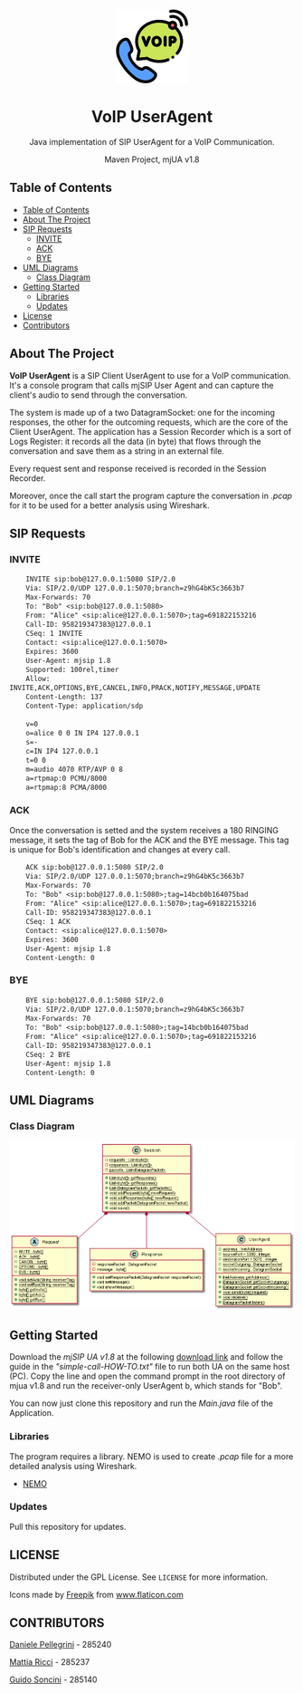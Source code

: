 <!-- PROJECT LOGO -->
  <br />
    <p align="center">
  <a href="https://github.com/danielepelleg/VoIP">
    <img src="src/main/resources/images/voip.png" alt="Logo" width="130" height="130">
  </a>
  <h1 align="center">VoIP UserAgent</h1>
  <p align="center">
    Java implementation of SIP UserAgent for a VoIP Communication.
  </p>
  <p align="center">
    Maven Project, mjUA v1.8
  </p>
  
  <!-- TABLE OF CONTENTS -->
  ## Table of Contents
  
  - [Table of Contents](#table-of-contents)
  - [About The Project](#about-the-project)
  - [SIP Requests](#sip-requests)
    - [INVITE](#INVITE)
    - [ACK](#ACK)
    - [BYE](#BYE)
  - [UML Diagrams](#uml-diagrams)
    - [Class Diagram](#class-diagram)
  - [Getting Started](#getting-started)
    - [Libraries](#Libraries)
    - [Updates](#updates)
  - [License](#license)
  - [Contributors](#contributors)
   
   <!-- ABOUT THE PROJECT -->
   ## About The Project
   **VoIP UserAgent** is a SIP Client UserAgent to use for a VoIP communication. It's a console 
   program that calls mjSIP User Agent and can capture the client's audio to send through the conversation.  
   
   The system is made up of a two DatagramSocket: one for the incoming responses, the other for the outcoming requests, 
   which are the core of the Client UserAgent. The application has a Session Recorder which is a sort of Logs Register: it records
   all the data (in byte) that flows through the conversation and save them as a string in an external file.
   
   Every request sent and response received is recorded in the Session Recorder.
   
   Moreover, once the call start the program capture the conversation in *.pcap* for it to be used for a better analysis using Wireshark.

   <!-- FOR GUI

    The system has a GUI that starts with the typical telephone interface with 2 buttons to take or hang up the call.
    
    - Press the green button to call the other mjua UserAgent.
    
    - Once the conversation has start, you can change the dialog window to see the logs of the call, and see the requests 
       the application has sent and the responses it received.
    
    - You can hang up the call at any moment, by pressing the red button. This will send a BYE Request to the mjua,
       which will send a 200 OK response.

    -->
    
   
   <!-- SIP REQUESTS  -->
   ## SIP Requests

   ### INVITE
        INVITE sip:bob@127.0.0.1:5080 SIP/2.0
        Via: SIP/2.0/UDP 127.0.0.1:5070;branch=z9hG4bK5c3663b7
        Max-Forwards: 70
        To: "Bob" <sip:bob@127.0.0.1:5080>
        From: "Alice" <sip:alice@127.0.0.1:5070>;tag=691822153216
        Call-ID: 958219347383@127.0.0.1
        CSeq: 1 INVITE
        Contact: <sip:alice@127.0.0.1:5070>
        Expires: 3600
        User-Agent: mjsip 1.8
        Supported: 100rel,timer
        Allow: INVITE,ACK,OPTIONS,BYE,CANCEL,INFO,PRACK,NOTIFY,MESSAGE,UPDATE
        Content-Length: 137
        Content-Type: application/sdp

        v=0
        o=alice 0 0 IN IP4 127.0.0.1
        s=-
        c=IN IP4 127.0.0.1
        t=0 0
        m=audio 4070 RTP/AVP 0 8
        a=rtpmap:0 PCMU/8000
        a=rtpmap:8 PCMA/8000

   ### ACK
   Once the conversation is setted and the system receives a 180 RINGING message, it sets the tag of Bob for the ACK and the BYE message.
   This tag is unique for Bob's identification and changes at every call.

        ACK sip:bob@127.0.0.1:5080 SIP/2.0
        Via: SIP/2.0/UDP 127.0.0.1:5070;branch=z9hG4bK5c3663b7
        Max-Forwards: 70
        To: "Bob" <sip:bob@127.0.0.1:5080>;tag=14bcb0b164075bad
        From: "Alice" <sip:alice@127.0.0.1:5070>;tag=691822153216
        Call-ID: 958219347383@127.0.0.1
        CSeq: 1 ACK
        Contact: <sip:alice@127.0.0.1:5070>
        Expires: 3600
        User-Agent: mjsip 1.8
        Content-Length: 0

   ### BYE 
        BYE sip:bob@127.0.0.1:5080 SIP/2.0
        Via: SIP/2.0/UDP 127.0.0.1:5070;branch=z9hG4bK5c3663b7
        Max-Forwards: 70
        To: "Bob" <sip:bob@127.0.0.1:5080>;tag=14bcb0b164075bad
        From: "Alice" <sip:alice@127.0.0.1:5070>;tag=691822153216
        Call-ID: 958219347383@127.0.0.1
        CSeq: 2 BYE
        User-Agent: mjsip 1.8
        Content-Length: 0

   <!-- ABOUT THE PROJECT -->
   ## UML Diagrams

   ### Class Diagram
   <img src="src/main/resources/ClassDiagram/ClassDiagram.png" alt="classDiagram">

   <!-- GETTING STARTED -->
   ## Getting Started
   Download the *mjSIP UA v1.8* at the following <a href="http://www.mjsip.org/download.html">download link</a> and follow the
   guide in the *"simple-call-HOW-TO.txt"* file to run both UA on the same host (PC). Copy the line and open the command prompt
   in the root directory of mjua v1.8 and run the receiver-only UserAgent b, which stands for "Bob".

   You can now just clone this repository and run the *Main.java* file of the Application.
   
   ### Libraries
   The program requires a library. NEMO is used to create *.pcap* file for a more detailed analysis using Wireshark.
   
   - <a href="http://netsec.unipr.it/project/nemo/download.html" title="Nemo">NEMO</a>

   ### Updates
   Pull this repository for updates.
   
   <!-- LICENSE -->
   ## LICENSE
   Distributed under the GPL License. See `LICENSE` for more information.
   <div>Icons made by <a href="https://www.flaticon.com/authors/freepik" title="Freepik">Freepik</a> from <a href="https://www.flaticon.com/" 
   title="Flaticon"> www.flaticon.com</a></div>
   
   <!-- CONTRIBUTORS -->
   ## CONTRIBUTORS
   [Daniele Pellegrini](https://github.com/danielepelleg) - 285240

   [Mattia Ricci](https://github.com/tiaringhio) - 285237
   
   [Guido Soncini](https://github.com/gweedo) - 285140
